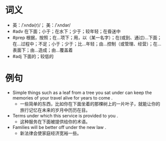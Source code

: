 # 词义
- 英：/ˈʌndə(r)/； 美：/ˈʌndər/
- #adv 在下面；小于；在水下；少于；较年轻；在昏迷中
- #prep 根据，按照；在…项下；用，以（某一名字）；在(或到、通过)…下面；在…过程中；不足；小于；少于；比…年轻；由…控制（或管理、经营）；在…表面下；由…造成；由…覆盖着
- #adj 下面的；较低的
# 例句
- Simple things such as a leaf from a tree you sat under can keep the memories of your travel alive for years to come .
	- 一些简单的东西，比如你在下面坐着的那棵树上的一片叶子，就能让你的旅行记忆在未来的岁月中历历在目。
- Terms under which this service is provided to you .
	- 这种服务在下面被提供给你的术语。
- Families will be better off under the new law .
	- 新法律会使家庭经济宽裕一些。
